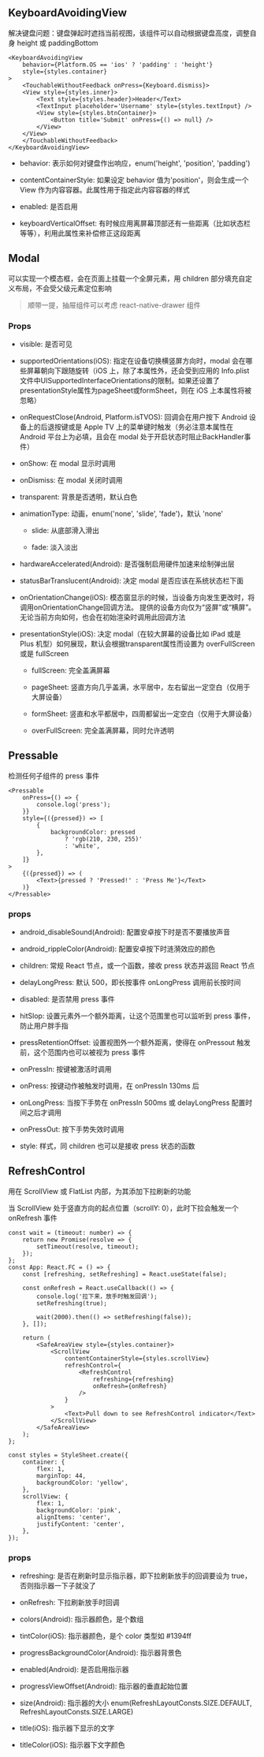 ## KeyboardAvoidingView

解决键盘问题：键盘弹起时遮挡当前视图，该组件可以自动根据键盘高度，调整自身 height 或 paddingBottom

```tsx
<KeyboardAvoidingView
    behavior={Platform.OS == 'ios' ? 'padding' : 'height'}
    style={styles.container}
>
    <TouchableWithoutFeedback onPress={Keyboard.dismiss}>
    <View style={styles.inner}>
        <Text style={styles.header}>Header</Text>
        <TextInput placeholder='Username' style={styles.textInput} />
        <View style={styles.btnContainer}>
            <Button title='Submit' onPress={() => null} />
        </View>
    </View>
    </TouchableWithoutFeedback>
</KeyboardAvoidingView>
```

- behavior: 表示如何对键盘作出响应，enum('height', 'position', 'padding')

- contentContainerStyle: 如果设定 behavior 值为'position'，则会生成一个 View 作为内容容器。此属性用于指定此内容容器的样式

- enabled: 是否启用

- keyboardVerticalOffset: 有时候应用离屏幕顶部还有一些距离（比如状态栏等等），利用此属性来补偿修正这段距离

## Modal

可以实现一个模态框，会在页面上挂载一个全屏元素，用 children 部分填充自定义布局，不会受父级元素定位影响

> 顺带一提，抽屉组件可以考虑 react-native-drawer 组件

### Props

- visible: 是否可见

- supportedOrientations(iOS): 指定在设备切换横竖屏方向时，modal 会在哪些屏幕朝向下跟随旋转（iOS 上，除了本属性外，还会受到应用的 Info.plist 文件中UISupportedInterfaceOrientations的限制。如果还设置了presentationStyle属性为pageSheet或formSheet，则在 iOS 上本属性将被忽略）

- onRequestClose(Android, Platform.isTVOS): 回调会在用户按下 Android 设备上的后退按键或是 Apple TV 上的菜单键时触发（务必注意本属性在 Android 平台上为必填，且会在 modal 处于开启状态时阻止BackHandler事件）

- onShow: 在 modal 显示时调用

- onDismiss: 在 modal 关闭时调用

- transparent: 背景是否透明，默认白色

- animationType: 动画，enum('none', 'slide', 'fade')，默认 'none'

    - slide: 从底部滑入滑出

    - fade: 淡入淡出

- hardwareAccelerated(Android): 是否强制启用硬件加速来绘制弹出层

- statusBarTranslucent(Android): 决定 modal 是否应该在系统状态栏下面

- onOrientationChange(iOS): 模态窗显示的时候，当设备方向发生更改时，将调用onOrientationChange回调方法。 提供的设备方向仅为“竖屏”或“横屏”。 无论当前方向如何，也会在初始渲染时调用此回调方法

- presentationStyle(iOS): 决定 modal（在较大屏幕的设备比如 iPad 或是 Plus 机型）如何展现，默认会根据transparent属性而设置为 overFullScreen 或是 fullScreen

    - fullScreen: 完全盖满屏幕

    - pageSheet: 竖直方向几乎盖满，水平居中，左右留出一定空白（仅用于大屏设备）

    - formSheet: 竖直和水平都居中，四周都留出一定空白（仅用于大屏设备）

    - overFullScreen: 完全盖满屏幕，同时允许透明

## Pressable

检测任何子组件的 press 事件

```tsx
<Pressable
    onPress={() => {
        console.log('press');
    }}
    style={({pressed}) => [
        {
            backgroundColor: pressed
                ? 'rgb(210, 230, 255)'
                : 'white',
        },
    ]}
>
    {({pressed}) => (
        <Text>{pressed ? 'Pressed!' : 'Press Me'}</Text>
    )}
</Pressable>
```

### props

- android_disableSound(Android): 配置安卓按下时是否不要播放声音

- android_rippleColor(Android): 配置安卓按下时涟漪效应的颜色

- children: 常规 React 节点，或一个函数，接收 press 状态并返回 React 节点

- delayLongPress: 默认 500，即长按事件 onLongPress 调用前长按时间

- disabled: 是否禁用 press 事件

- hitSlop: 设置元素外一个额外距离，让这个范围里也可以监听到 press 事件，防止用户胖手指

- pressRetentionOffset: 设置视图外一个额外距离，使得在 onPressout 触发前，这个范围内也可以被视为 press 事件

- onPressIn: 按键被激活时调用

- onPress: 按键动作被触发时调用，在 onPressIn 130ms 后

- onLongPress: 当按下手势在 onPressIn 500ms 或 delayLongPress 配置时间之后才调用

- onPressOut: 按下手势失效时调用

- style: 样式，同 children 也可以是接收 press 状态的函数

## RefreshControl

用在 ScrollView 或 FlatList 内部，为其添加下拉刷新的功能

当 ScrollView 处于竖直方向的起点位置（scrollY: 0），此时下拉会触发一个 onRefresh 事件

```tsx
const wait = (timeout: number) => {
    return new Promise(resolve => {
        setTimeout(resolve, timeout);
    });
};
const App: React.FC = () => {
    const [refreshing, setRefreshing] = React.useState(false);

    const onRefresh = React.useCallback(() => {
        console.log('拉下来，放手时触发回调');
        setRefreshing(true);

        wait(2000).then(() => setRefreshing(false));
    }, []);

    return (
        <SafeAreaView style={styles.container}>
            <ScrollView
                contentContainerStyle={styles.scrollView}
                refreshControl={
                    <RefreshControl
                        refreshing={refreshing}
                        onRefresh={onRefresh}
                    />
                }
            >
                <Text>Pull down to see RefreshControl indicator</Text>
            </ScrollView>
        </SafeAreaView>
    );
};

const styles = StyleSheet.create({
    container: {
        flex: 1,
        marginTop: 44,
        backgroundColor: 'yellow',
    },
    scrollView: {
        flex: 1,
        backgroundColor: 'pink',
        alignItems: 'center',
        justifyContent: 'center',
    },
});
```

### props

- refreshing: 是否在刷新时显示指示器，即下拉刷新放手的回调要设为 true，否则指示器一下子就没了

- onRefresh: 下拉刷新放手时回调

- colors(Android): 指示器颜色，是个数组

- tintColor(iOS): 指示器颜色，是个 color 类型如 #1394ff

- progressBackgroundColor(Android): 指示器背景色

- enabled(Android): 是否启用指示器

- progressViewOffset(Android): 指示器的垂直起始位置

- size(Android): 指示器的大小 enum(RefreshLayoutConsts.SIZE.DEFAULT, RefreshLayoutConsts.SIZE.LARGE)

- title(iOS): 指示器下显示的文字

- titleColor(iOS): 指示器下文字颜色